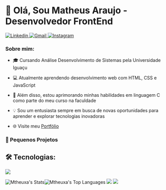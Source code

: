 <!DOCTYPE html>
<html>
<body>
    
<h1>👋 Olá, Sou Matheus Araujo - Desenvolvedor FrontEnd</h1>

<a href="https://www.linkedin.com/in/matheus-araujo-26b01131a/?trk=opento_sprofile_topcard" target="_blank">
<img src="https://img.shields.io/badge/LinkedIn-0077B5?style=for-the-badge&logo=linkedin&logoColor=white" alt="Linkedin">
</a>
<a href="https://mail.google.com/mail/u/0/#inbox" target="_blank">
<img src="https://img.shields.io/badge/Gmail-D14836?style=for-the-badge&logo=gmail&logoColor=white" alt="Gmail">
</a>
<a href="https://www.instagram.com/mths_arauj0/" target="_blank">
<img src="https://img.shields.io/badge/Instagram-E4405F?style=for-the-badge&logo=instagram&logoColor=white" alt="Instagram">
</a>

<h3>Sobre mim:</h3>

<ul>
<li><p>🎓 Cursando Análise Desenvolvimento de Sistemas pela Universidade Iguaçu</p></li>
<li><p>💻 Atualmente aprendendo desenvolvimento web com HTML, CSS e JavaScript</p></li>
<li><p>📘 Além disso, estou aprimorando minhas habilidades em linguagem C como parte do meu curso na faculdade</p></li>
<li><p>💡 Sou um entusiasta sempre em busca de novas oportunidades para aprender e explorar tecnologias inovadoras</p></li>
<li><p>🌐 Visite meu <a href="url" target="_blank">Portfólio</a></p></li>
</ul>

<h3>🚀 Pequenos Projetos</h3>

<a href="url" target="_blank"></a>
<a href="url" target="_blank"></a>
<a href="url" target="_blank"></a>

<h2>🛠 Tecnologias:</h2>

<img src="https://skillicons.dev/icons?i=html,css,js">
               
![Mtheuxa's Stats](https://github-readme-stats.vercel.app/api?username=Mtheuxa&theme=slateorange&show_icons=true&hide_border=true&layout=compact_private=true)![Mtheuxa's Top Languages](https://github-readme-stats.vercel.app/api/top-langs/?username=Mtheuxa&theme=slateorange&show_icons=true&hide_border=true&layout=compact)
<img src="https://github-readme-stats.vercel.app/api?username=Mtheuxa&show_icons=true&layout=compact&theme=dark">
<img src="https://github-readme-stats.vercel.app/api/top-langs/?username=Mtheuxa&layout=compact&theme=dark">

  </body>
</html>
